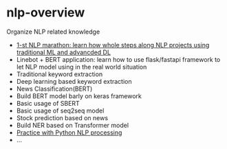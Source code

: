 # nlp-overview
Organize NLP related knowledge
- [1-st NLP marathon: learn how whole steps along NLP projects using traditional ML and advancded DL](https://github.com/AbandonBlue/1-st_NLP)
- Linebot + BERT application: learn how to use flask/fastapi framework to let NLP model using in the real world situation 
- Traditional keyword extraction
- Deep learning based keyword extraction
- News Classification(BERT)
- Build BERT model barly on keras framework
- Basic usage of SBERT
- Basic usage of seq2seq model
- Stock prediction based on news
- Build NER based on Transformer model
- [Practice with Python NLP processing](https://github.com/AbandonBlue/nlp-overview/tree/main/Practice-with-Python-NLP-processing)
- ...
